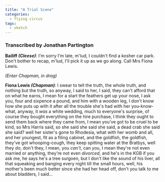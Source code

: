 ```yaml
---
title: "A Trial Scene"
categories:
  - flying circus
tags:
  - sketch
---
```


### Transcribed by Jonathan Partington

**Bailiff _(Cleese)_**: I'm sorry I'm late, m'lud, I couldn't find a kosher car park. Don't bother to recap, m'lud, I'll pick it up as we go along. Call Mrs Fiona Lewis.

_(Enter Chapman, in drag)_

**Fiona Lewis _(Chapman)_**: I swear to tell the truth, the whole truth, and nothing but the truth, so anyway, I said to her, I said, they can't afford that on what he earns, I mean for a start the feathers get up your nose, I ask you, four and sixpence a pound, and him with a wooden leg, I don't know how she puts up with it after all the trouble she's had with her you-know-what, anyway, it *was* a white wedding, much to everyone's surprise, of course they bought everything on the hire purchase, I think they ought to send them back where they came from, I mean you've got to be cruel to be kind, so Mrs Harris said, so she said she said she said, a dead crab she said she said? well her sister's gone to Rhodesia, what with her womb and all, and her youngest, fit as a filing cabinet, and the goldfish, the goldfish, they've got whooping-cough, they keep spitting water at the Bratbys, well they *do*, don't they, I mean, you *can't*, can you, I mean they're not even married or anything, they're not even *divorced*, and he's in the KGB if you ask me, he says he's a tree surgoen, but I don't like the sound of his liver, all that squeaking and banging every night till the small hours, well, his mother's been much better since she had her head off, don't you talk to me about bladders, I said...